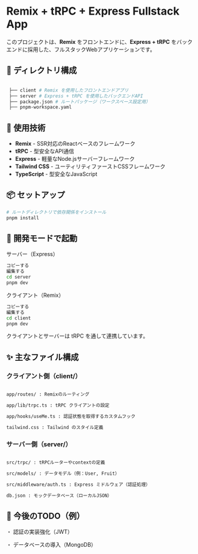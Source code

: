 # Remix + tRPC + Express Fullstack App

このプロジェクトは、**Remix** をフロントエンドに、**Express + tRPC** をバックエンドに採用した、フルスタックWebアプリケーションです。

## 📁 ディレクトリ構成
```bash

 ├── client # Remix を使用したフロントエンドアプリ 
 ├── server # Express + tRPC を使用したバックエンドAPI 
 ├── package.json # ルートパッケージ（ワークスペース設定用）
 ├── pnpm-workspace.yaml
```


## 🚀 使用技術

- **Remix** - SSR対応のReactベースのフレームワーク
- **tRPC** - 型安全なAPI通信
- **Express** - 軽量なNode.jsサーバーフレームワーク
- **Tailwind CSS** - ユーティリティファーストCSSフレームワーク
- **TypeScript** - 型安全なJavaScript

## 📦 セットアップ

```bash
# ルートディレクトリで依存関係をインストール
pnpm install
```

## 🔧 開発モードで起動
サーバー（Express）
```bash
コピーする
編集する
cd server
pnpm dev
```

クライアント（Remix）
```bash
コピーする
編集する
cd client
pnpm dev
```

クライアントとサーバーは tRPC を通して連携しています。

## ✨ 主なファイル構成
### クライアント側（client/）
```bash

app/routes/ : Remixのルーティング

app/lib/trpc.ts : tRPC クライアントの設定

app/hooks/useMe.ts : 認証状態を取得するカスタムフック

tailwind.css : Tailwind のスタイル定義
```

### サーバー側（server/）
```bash

src/trpc/ : tRPCルーターやcontextの定義

src/models/ : データモデル（例：User, Fruit）

src/middleware/auth.ts : Express ミドルウェア（認証処理）

db.json : モックデータベース（ローカルJSON）
```

## 📝 今後のTODO（例）
・ 認証の実装強化（JWT）

・ データベースの導入（MongoDB）



